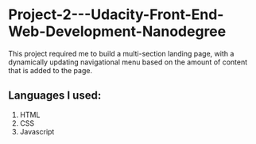 # Project-2---Udacity-Front-End-Web-Development-Nanodegree

This project required me to build a multi-section landing page, with a dynamically updating navigational menu based on the amount of content that is added to the page.

## Languages I used: 
1. HTML
2. CSS
3. Javascript
